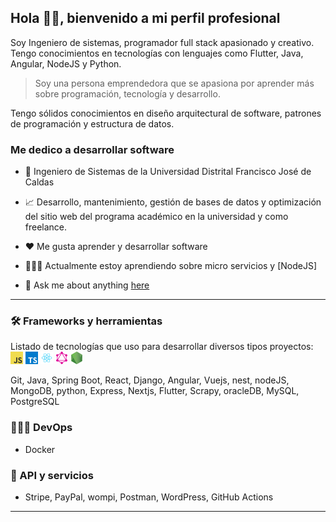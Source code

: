 <!--
**MiguelGQ/MiguelGQ** is a ✨ _special_ ✨ repository because its `README.md` (this file) appears on your GitHub profile.

Here are some ideas to get you started:

- 🔭 I’m currently working on ...
- 🌱 I’m currently learning ...
- 👯 I’m looking to collaborate on ...
- 🤔 I’m looking for help with ...
- 💬 Ask me about ...
- 📫 How to reach me: ...
- 😄 Pronouns: ...
- ⚡ Fun fact: ...
-->

## Hola 👋🏻, bienvenido a mi perfil profesional

Soy Ingeniero de sistemas, programador full stack apasionado y creativo. Tengo conocimientos en tecnologías con lenguajes como Flutter, Java, Angular, NodeJS y Python.

> Soy una persona emprendedora que se apasiona por aprender más sobre programación, tecnología y desarrollo. 

Tengo sólidos conocimientos en diseño arquitectural de software, patrones de programación y estructura de datos.

### Me dedico a desarrollar software

- 💼 Ingeniero de Sistemas de la Universidad Distrital Francisco José de Caldas

- 📈 Desarrollo, mantenimiento, gestión de bases de datos y optimización del sitio web del programa académico en la universidad y como freelance.

- ❤️ Me gusta aprender y desarrollar software

- 👨🏻‍🔬 Actualmente estoy aprendiendo sobre micro servicios y [NodeJS]

- 💬 Ask me about anything [here](https://www.linkedin.com/in/jose-miguel-guzman-quevedo-3a5508250)

---

### 🛠 Frameworks y herramientas

Listado de tecnologías que uso para desarrollar diversos tipos proyectos: 
<code><img height="20" alt="javascript" src="https://raw.githubusercontent.com/github/explore/80688e429a7d4ef2fca1e82350fe8e3517d3494d/topics/javascript/javascript.png"></code>
<code><img height="20" alt="typescript" src="https://raw.githubusercontent.com/github/explore/80688e429a7d4ef2fca1e82350fe8e3517d3494d/topics/typescript/typescript.png"></code>
<code><img height="20" alt="react" src="https://raw.githubusercontent.com/github/explore/80688e429a7d4ef2fca1e82350fe8e3517d3494d/topics/react/react.png"></code>
<code><img height="20" alt="graphql" src="https://raw.githubusercontent.com/github/explore/5c058a388828bb5fde0bcafd4bc867b5bb3f26f3/topics/graphql/graphql.png"></code>
<code><img height="20" alt="nodejs" src="https://raw.githubusercontent.com/github/explore/80688e429a7d4ef2fca1e82350fe8e3517d3494d/topics/nodejs/nodejs.png"></code>  

Git, Java, Spring Boot, React, Django, Angular, Vuejs, nest, nodeJS, MongoDB, python, Express, Nextjs, Flutter, Scrapy, oracleDB, MySQL, PostgreSQL

### 👨🏻‍🔬 DevOps

- Docker

### 🚀 API y servicios

- Stripe, PayPal, wompi, Postman, WordPress, GitHub Actions

---
